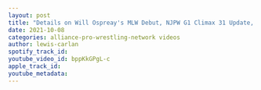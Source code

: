 ```yaml
---
layout: post
title: "Details on Will Ospreay's MLW Debut, NJPW G1 Climax 31 Update, A minor MLW rant"
date: 2021-10-08
categories: alliance-pro-wrestling-network videos
author: lewis-carlan
spotify_track_id: 
youtube_video_id: bppKkGPgL-c
apple_track_id: 
youtube_metadata: 
---
```

